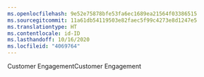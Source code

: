 ```yaml
---
ms.openlocfilehash: 9e52e75878bfe53fa6ec1689ea21564f03386515
ms.sourcegitcommit: 11a61db54119503e82faec5f99c4273e8d1247e5
ms.translationtype: HT
ms.contentlocale: id-ID
ms.lasthandoff: 10/16/2020
ms.locfileid: "4069764"
---
```

<span data-ttu-id="1c63d-101">Customer Engagement</span><span class="sxs-lookup"><span data-stu-id="1c63d-101">Customer Engagement</span></span>